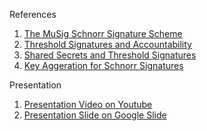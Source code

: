 References
1. [The MuSig Schnorr Signature Scheme](https://tlu.tarilabs.com/cryptography/musig-schnorr-sig-scheme/The_MuSig_Schnorr_Signature_Scheme.html)
2. [Threshold Signatures and Accountability](https://download.wpsoftware.net/bitcoin/wizardry/2019-02-sfdevs-threshold/slides.pdf)
3. [Shared Secrets and Threshold Signatures](https://nakasendoproject.org/Threshold-Signatures-whitepaper-nchain.pdf)
4. [Key Aggeration for Schnorr Signatures](https://blockstream.com/2018/01/23/en-musig-key-aggregation-schnorr-signatures/)

Presentation
1. [Presentation Video on Youtube](https://www.youtube.com/watch?v=0wRenG-joy0)
2. [Presentation Slide on Google Slide](https://docs.google.com/presentation/d/15U5gWnPOFZ4O9GTQPJH9JzRHL7Ysd5os6kfUa_tF-Cc/edit#slide=id.p)
